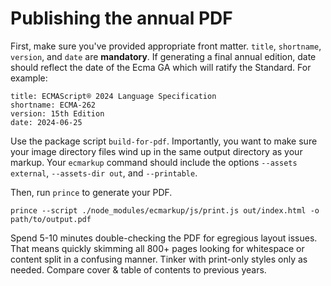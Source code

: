 # Publishing the annual PDF

First, make sure you've provided appropriate front matter. `title`, `shortname`, `version`, and `date` are **mandatory**. If generating a final annual edition, date should reflect the date of the Ecma GA which will ratify the Standard. For example:

```
title: ECMAScript® 2024 Language Specification
shortname: ECMA-262
version: 15th Edition
date: 2024-06-25
```

Use the package script `build-for-pdf`. Importantly, you want to make sure your image directory files wind up in the same output directory as your markup. Your `ecmarkup` command should include the options `--assets external`, `--assets-dir out`, and `--printable`.

Then, run `prince` to generate your PDF.

```shell
prince --script ./node_modules/ecmarkup/js/print.js out/index.html -o path/to/output.pdf
```

Spend 5-10 minutes double-checking the PDF for egregious layout issues. That means quickly skimming all 800+ pages looking for whitespace or content split in a confusing manner. Tinker with print-only styles only as needed. Compare cover & table of contents to previous years.
